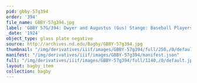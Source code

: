 ```yaml
---
pid: gbby-57g394
order: '394'
file_name: GBBY-57g394.jpg
label: 'GBBY 57G/394: Dwyer and Augustus (Gus) Stange: Baseball Players - 1924'
_date: '1924'
object_type: glass plate negative
source: http://archives.nd.edu/Bagby/GBBY-57g394.jpg
thumbnail: "/img/derivatives/iiif/images/GBBY-57g394/full/250,/0/default.jpg"
manifest: "/img/derivatives/iiif/images/GBBY-57g394/manifest.json"
full: "/img/derivatives/iiif/images/GBBY-57g394/full/1140,/0/default.jpg"
layout: bagby_item
collection: bagby
---
```

